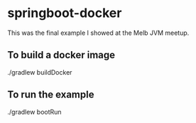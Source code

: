 # springboot-docker

This was the final example I showed at the Melb JVM meetup. 

## To build a docker image
./gradlew buildDocker 

## To run the example
./gradlew bootRun
